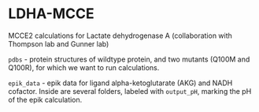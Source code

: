 # LDHA-MCCE
MCCE2 calculations for Lactate dehydrogenase A (collaboration with Thompson lab and Gunner lab)

`pdbs` - protein structures of wildtype protein, and two mutants (Q100M and Q100R), for which we want to run calculations.

`epik_data` - epik data for ligand alpha-ketoglutarate (AKG) and NADH cofactor. Inside are several folders,
 labeled with `output_pH`, marking the pH of the epik calculation.
    